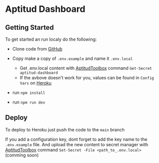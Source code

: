 # Aptitud Dashboard

## Getting Started

To get started an run localy do the following:

-   Clone code from [GitHub](https://github.com/aptitud/aptitud-dashboard)
-   Copy make a copy of `.env.example` and name it `.env.local`

    -   Get .env.local content with [AptitudToolbox](https://github.com/aptitud/aptitud-toolbox) command `Get-Secret aptitud-dashboard`
    -   If the avbove doesn't work for you, values can be found in `Config Vars` on [Heroku](https://dashboard.heroku.com/apps/aptitud-dashboard/settings)

-   run `npm install`
-   run `npm run dev`

## Deploy

To deploy to Heroku just push the code to the `main` branch

If you add a configuration key, dont forget to add the key name to the `.env.example` file. And upload the new content to secret manager with [AptitudToolbox](https://github.com/aptitud/aptitud-toolbox) command `Set-Secret -File <path_to_.env.local>` (comming soon)
